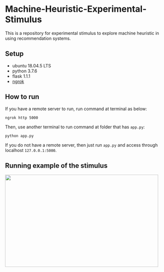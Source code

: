 # Machine-Heuristic-Experimental-Stimulus
This is a repository for experimental stimulus to explore machine heuristic in using recommendation systems.

## Setup
* ubuntu 18.04.5 LTS
* python 3.7.6
* flask 1.1.1
* [ngrok](https://ngrok.com/)

## How to run
If you have a remote server to run, run command at terminal as below:
```
ngrok http 5000
```
Then, use another terminal to run command at folder that has ``app.py``:
```
python app.py
```
If you do not have a remote server, then just run ``app.py`` and access through localhost ``127.0.0.1:5000``.

## Running example of the stimulus
<img src="https://user-images.githubusercontent.com/47997074/146496280-8ee0f021-97d5-4d2a-8e3d-41669151273b.png" width="500px" height="300px"/>
